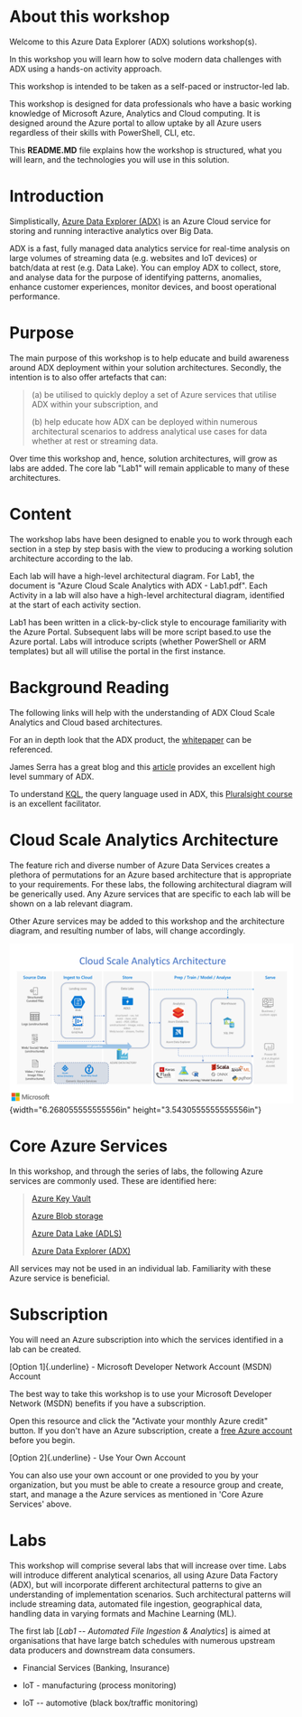 About this workshop
===================

Welcome to this Azure Data Explorer (ADX) solutions workshop(s).

In this workshop you will learn how to solve modern data challenges with
ADX using a hands-on activity approach.

This workshop is intended to be taken as a self-paced or instructor-led
lab.

This workshop is designed for data professionals who have a basic
working knowledge of Microsoft Azure, Analytics and Cloud computing. It
is designed around the Azure portal to allow uptake by all Azure users
regardless of their skills with PowerShell, CLI, etc.

This **README.MD** file explains how the workshop is structured, what
you will learn, and the technologies you will use in this solution.

Introduction
============

Simplistically, [Azure Data Explorer
(ADX)](https://azure.microsoft.com/en-us/services/data-explorer/) is an
Azure Cloud service for storing and running interactive analytics over
Big Data.

ADX is a fast, fully managed data analytics service for real-time
analysis on large volumes of streaming data (e.g. websites and IoT
devices) or batch/data at rest (e.g. Data Lake). You can employ ADX to
collect, store, and analyse data for the purpose of identifying
patterns, anomalies, enhance customer experiences, monitor devices, and
boost operational performance.

Purpose
=======

The main purpose of this workshop is to help educate and build awareness
around ADX deployment within your solution architectures. Secondly, the
intention is to also offer artefacts that can:

> \(a) be utilised to quickly deploy a set of Azure services that utilise
> ADX within your subscription, and
>
> \(b) help educate how ADX can be deployed within numerous architectural
> scenarios to address analytical use cases for data whether at rest or
> streaming data.

Over time this workshop and, hence, solution architectures, will grow as
labs are added. The core lab "Lab1" will remain applicable to many of
these architectures.

Content
=======

The workshop labs have been designed to enable you to work through each
section in a step by step basis with the view to producing a working
solution architecture according to the lab.

Each lab will have a high-level architectural diagram. For Lab1, the
document is "Azure Cloud Scale Analytics with ADX - Lab1.pdf". Each
Activity in a lab will also have a high-level architectural diagram,
identified at the start of each activity section.

Lab1 has been written in a click-by-click style to encourage familiarity
with the Azure Portal. Subsequent labs will be more script based.to use
the Azure portal. Labs will introduce scripts (whether PowerShell or ARM
templates) but all will utilise the portal in the first instance.

Background Reading
==================

The following links will help with the understanding of ADX Cloud Scale
Analytics and Cloud based architectures.

For an in depth look that the ADX product, the
[whitepaper](https://azure.microsoft.com/en-us/resources/azure-data-explorer/)
can be referenced.

James Serra has a great blog and this
[article](https://www.jamesserra.com/archive/2019/03/azure-data-explorer/)
provides an excellent high level summary of ADX.

To understand
[KQL](https://docs.microsoft.com/en-us/sharepoint/dev/general-development/keyword-query-language-kql-syntax-reference),
the query language used in ADX, this [Pluralsight
course](https://www.pluralsight.com/courses/kusto-query-language-kql-from-scratch)
is an excellent facilitator.

Cloud Scale Analytics Architecture
==================================

The feature rich and diverse number of Azure Data Services creates a
plethora of permutations for an Azure based architecture that is
appropriate to your requirements. For these labs, the following
architectural diagram will be generically used. Any Azure services that
are specific to each lab will be shown on a lab relevant diagram.

Other Azure services may be added to this workshop and the architecture
diagram, and resulting number of labs, will change accordingly.

![](media/image1.png){width="6.268055555555556in"
height="3.5430555555555556in"}

Core Azure Services
===================

In this workshop, and through the series of labs, the following Azure
services are commonly used. These are identified here:

> [Azure Key
> Vault](https://azure.microsoft.com/en-us/services/key-vault)
>
> [Azure Blob
> storage](https://azure.microsoft.com/en-gb/services/storage/blobs/?&OCID=AID2000125_SEM_NLGqblqc&MarinID=NLGqblqc_79164918425499_azure%20blob%20storage_be_c__1266637735603846_kwd-79165081757877:loc-188&lnkd=Bing_Azure_Brand&msclkid=4db52d3c66491ef9feb0709dca602300&ef_id=XZ4wjAAAAD516UzT:20191012103421:s&dclid=CN-nnezCluUCFSMh0wodlHQDRg)
>
> [Azure Data Lake
> (ADLS)](https://docs.microsoft.com/en-us/azure/storage/blobs/data-lake-storage-introduction)
>
> [Azure Data Explorer
> (ADX)](https://azure.microsoft.com/en-gb/services/data-explorer/)

All services may not be used in an individual lab. Familiarity with
these Azure service is beneficial.

Subscription
============

You will need an Azure subscription into which the services identified
in a lab can be created.

[Option 1]{.underline} - Microsoft Developer Network Account (MSDN)
Account

The best way to take this workshop is to use your Microsoft Developer
Network (MSDN) benefits if you have a subscription.

Open this resource and click the \"Activate your monthly Azure credit\"
button. If you don\'t have an Azure subscription, create a [free Azure
account](https://azure.microsoft.com/free/) before you begin.

[Option 2]{.underline} - Use Your Own Account

You can also use your own account or one provided to you by your
organization, but you must be able to create a resource group and
create, start, and manage a the Azure services as mentioned in 'Core
Azure Services' above.

Labs
====

This workshop will comprise several labs that will increase over time.
Labs will introduce different analytical scenarios, all using Azure Data
Factory (ADX), but will incorporate different architectural patterns to
give an understanding of implementation scenarios. Such architectural
patterns will include streaming data, automated file ingestion,
geographical data, handling data in varying formats and Machine Learning
(ML).

The first lab \[*Lab1 -- Automated File Ingestion & Analytics*\] is
aimed at organisations that have large batch schedules with numerous
upstream data producers and downstream data consumers.

-   Financial Services (Banking, Insurance)

-   IoT - manufacturing (process monitoring)

-   IoT -- automotive (black box/traffic monitoring)
